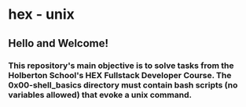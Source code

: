 # hex - unix

## Hello and Welcome!

### This repository's main objective is to solve tasks from the Holberton School's HEX Fullstack Developer Course. The 0x00-shell_basics directory must contain bash scripts (no variables allowed) that evoke a unix command.

